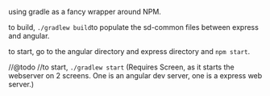using gradle as a fancy wrapper around NPM.

to build, `./gradlew build`to populate the sd-common files between express and angular.

to start, go to the angular directory and express directory and `npm start`.

//@todo
//to start, `./gradlew start` (Requires Screen, as it starts the webserver on 2 screens. One is an angular dev server, one is a express web server.)
